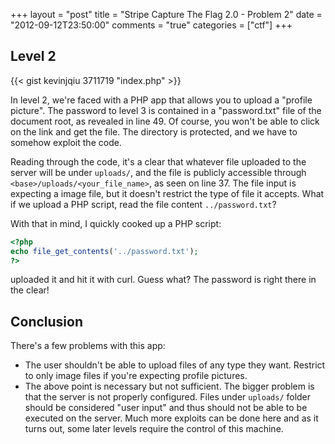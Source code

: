 +++
layout = "post"
title = "Stripe Capture The Flag 2.0 - Problem 2"
date = "2012-09-12T23:50:00"
comments = "true"
categories = ["ctf"]
+++

## Level 2

{{< gist kevinjqiu 3711719 "index.php" >}}

In level 2, we're faced with a PHP app that allows you to upload a "profile picture". The password to level 3 is contained in a "password.txt" file of the document root, as revealed in line 49. Of course, you won't be able to click on the link and get the file. The directory is protected, and we have to somehow exploit the code.

Reading through the code, it's a clear that whatever file uploaded to the server will be under ``uploads/``, and the file is publicly accessible through ``<base>/uploads/<your_file_name>``, as seen on line 37. The file input is expecting a image file, but it doesn't restrict the type of file it accepts. What if we upload a PHP script, read the file content `../password.txt`?

With that in mind, I quickly cooked up a PHP script:

```php
<?php
echo file_get_contents('../password.txt');
?>
```

uploaded it and hit it with curl. Guess what? The password is right there in the clear!

## Conclusion

There's a few problems with this app:

* The user shouldn't be able to upload files of any type they want. Restrict to only image files if you're expecting profile pictures.
* The above point is necessary but not sufficient. The bigger problem is that the server is not properly configured. Files under ``uploads/`` folder should be considered "user input" and thus should not be able to be executed on the server. Much more exploits can be done here and as it turns out, some later levels require the control of this machine.
